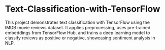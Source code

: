 # Text-Classification-with-TensorFlow
This project demonstrates text classification with TensorFlow using the IMDB movie reviews dataset. It applies preprocessing, uses pre-trained embeddings from TensorFlow Hub, and trains a deep learning model to classify reviews as positive or negative, showcasing sentiment analysis in NLP.
